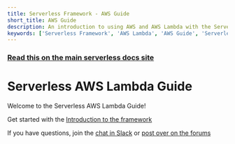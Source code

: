 ```yaml
---
title: Serverless Framework - AWS Guide
short_title: AWS Guide
description: An introduction to using AWS and AWS Lambda with the Serverless Framework.
keywords: ['Serverless Framework', 'AWS Lambda', 'AWS Guide', 'Serverless']
---
```


<!-- DOCS-SITE-LINK:START automatically generated  -->

### [Read this on the main serverless docs site](https://www.serverless.com/framework/docs/providers/aws/guide/)

<!-- DOCS-SITE-LINK:END -->

# Serverless AWS Lambda Guide

Welcome to the Serverless AWS Lambda Guide!

Get started with the [Introduction to the framework](./intro.md)

If you have questions, join the [chat in Slack](https://serverless.com/slack) or [post over on the forums](https://forum.serverless.com/)
